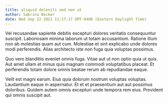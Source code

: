 ```yaml
---
title: aliquid deleniti sed non ut
author: Sabrina Becker
date: Wed Sep 22 2021 11:17:17 GMT-0400 (Eastern Daylight Time)
---
```

Vel recusandae sapiente debitis excepturi dolores veritatis consequuntur suscipit. Laboriosam minima laborum ut totam accusantium. Ratione illum non ab molestias quam aut cum. Molestiae et sint explicabo unde dolores modi perferendis. Alias architecto iste non fuga quia voluptas possimus.

 Quo vero blanditiis eveniet omnis fuga. Vitae aut ut non optio quia ut quis. Aut amet ullam et minus quis magnam commodi voluptatibus placeat. Et perferendis totam dolore omnis beatae rerum ab repudiandae eaque.

 Velit est magni earum. Eius quia dolorum nostrum voluptas voluptas. Laudantium eaque in aspernatur. Et et et praesentium aut aut possimus doloribus. Quidem autem omnis excepturi unde tempora rem eius. Provident qui omnis suscipit aut.